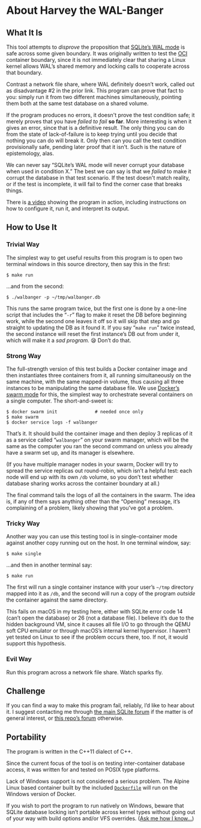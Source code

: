 # About Harvey the WAL-Banger

## What It Is

This tool attempts to *disprove* the
proposition that [SQLite’s WAL mode][WALdoc] is safe across some given boundary.
It was originally written to test the [OCI] container boundary, since it
is not immediately clear that sharing a Linux kernel allows WAL’s
shared memory and locking calls to cooperate across that boundary.

Contrast a network file share, where WAL definitely doesn’t work,
called out as disadvantage #2 in the prior link. This program can
prove that fact to you: simply run it from two different machines
simultaneously, pointing them both at the same test database on a
shared volume.

If the program produces no errors, it doesn't prove the test condition
safe; it merely proves that you have *failed to fail* **so far**.
More interesting is when it gives an error, since that is a definitive
result. The only thing you can do from the state of lack-of-failure is
to keep trying until you decide that nothing you can do will break it.
Only then can you call the test condition provisionally safe, pending
later proof that it isn't. Such is the nature of epistemology, alas.

We can never say “SQLite’s WAL mode will never corrupt
your database when used in condition X.”  The best we can
say is that we *failed* to make it corrupt the database in that test
scenario. If the test doesn't match reality, or if the test is incomplete,
it will fail to find the corner case that breaks things.

There is [a video](https://vimeo.com/754113094) showing the program in
action, including instructions on how to configure it, run it, and
interpret its output.

[OCI]:    https://opencontainers.org/
[WALdoc]: https://www.sqlite.org/wal.html


## How to Use It

### Trivial Way

The simplest way to get useful results from this program is to open two
terminal windows in this source directory, then say this in the first:

```shell
$ make run
```

…and from the second:

```shell
$ ./walbanger -p ~/tmp/walbanger.db
```

This runs the same program twice, but the first one is done by a
one-line script that includes the “`-r`” flag to make it reset the DB
before beginning work, while the second one leaves it off so it will
skip that step and go straight to updating the DB as it found it.  If
you say “`make run`” twice instead, the second instance will reset the
first instance’s DB out from under it, which will make it a *sad
program.* 😪 Don’t do that.


### Strong Way

The full-strength version of this test builds a Docker container image
and then instantiates three containers from it, all running
simultaneously on the same machine, with the same mapped-in volume, thus
causing all three instances to be manipulating the same database file.
We use [Docker’s swarm mode][dsm] for this, the simplest way to
orchestrate several containers on a single computer.  The
short-and-sweet is:

```shell
$ docker swarm init              # needed once only
$ make swarm
$ docker service logs -f walbanger
```

That’s it.  It should build the container image and then deploy 3
replicas of it as a service called “`walbanger`” on your swarm manager,
which will be the same as the computer you ran the second command on
unless you already have a swarm set up, and its manager is elsewhere.

(If you have multiple manager nodes in your swarm, Docker will try to
spread the service replicas out round-robin, which isn’t a helpful test:
each node will end up with its own `/db` volume, so you don’t test
whether database sharing works across the container boundary at all.)

The final command tails the logs of all the containers in the swarm.
The idea is, if any of them says anything other than the “Opening”
message, it’s complaining of a problem, likely showing that you’ve got a
problem.


### Tricky Way

Another way you can use this testing tool is in single-container mode
against another copy running out on the host.  In one terminal window,
say:

```she]l
$ make single
```

…and then in another terminal say:

```shell
$ make run
```

The first will run a single container instance with your user’s `~/tmp`
directory mapped into it as `/db`, and the second will run a copy of the
program *outside* the container against the same directory.

This fails on macOS in my testing here, either with SQLite error code 14
(can’t open the database) or 26 (not a database file).  I believe it’s
due to the hidden background VM, since it causes all file I/O to go
through the QEMU soft CPU emulator or through macOS’s internal kernel
hypervisor. I haven’t yet tested on Linux to see if the problem occurs
there, too. If not, it would support this hypothesis.


### Evil Way

Run this program across a network file share. Watch sparks fly.


## Challenge

If you can find a way to make this program fail, reliably, I’d like to
hear about it. I suggest contacting me through [the main SQLite
forum][for1] if the matter is of general interest, or [this repo’s
forum][for2] otherwise.


## Portability

The program is written in the C++11 dialect of C++.

Since the current focus of the tool is on testing inter-container
database access, it was written for and tested on POSIX type platforms.

Lack of Windows support is not considered a serious problem. The Alpine
Linux based container built by the included [`Dockerfile`](./Dockerfile)
will run on the Windows version of Docker.

If you wish to port the program to run natively on Windows, beware that
SQLite database locking isn’t portable across kernel types without going
out of your way with build options and/or VFS overrides. ([Ask me how I
know…][sqlk])

[dsm]:  https://docs.docker.com/engine/swarm/
[for1]: https://sqlite.org/forum
[for2]: https://tangentsoft.com/sqlite/forum
[sqlk]: https://stackoverflow.com/a/11887905/142454
